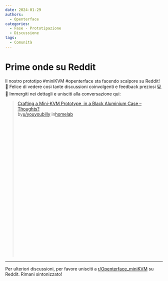 ```yaml
---
date: 2024-01-29
authors:
  - Openterface
categories:
  - Fase - Prototipazione
  - Discussione
tags:
  - Comunità
---
```


# Prime onde su Reddit

Il nostro prototipo #miniKVM #openterface sta facendo scalpore su Reddit! 🌊 Felice di vedere così tante discussioni coinvolgenti e feedback preziosi 💻👀 Immergiti nei dettagli e unisciti alla conversazione qui:

<!-- more -->

<blockquote class="reddit-embed-bq" style="height:500px" data-embed-height="740"><a href="https://www.reddit.com/r/homelab/comments/1acdfwt/crafting_a_minikvm_prototype_in_a_black_aluminium/">Crafting a Mini-KVM Prototype, in a Black Aluminium Case – Thoughts?</a><br> by<a href="https://www.reddit.com/user/youyoubilly/">u/youyoubilly</a> in<a href="https://www.reddit.com/r/homelab/">homelab</a></blockquote><script async="" src="https://embed.reddit.com/widgets.js" charset="UTF-8"></script>


--------

Per ulteriori discussioni, per favore unisciti a [r/Openterface_miniKVM](https://www.reddit.com/r/Openterface_miniKVM/) su Reddit. Rimani sintonizzato!
